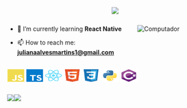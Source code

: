 <h1 align="center">
  <img src="https://readme-typing-svg.herokuapp.com/?font=Comfortaa&color=DE157C&size=35&center=true&vCenter=true&width=1000&lines=Hi+there!+👋;+I´m+Juliana+:);" />
</h1>

  <img align="right" src="https://ouch-cdn2.icons8.com/6ukuZH86kWgEfthgg5J8EDjV8rCohWeE9iBlUiiKMFw/rs:fit:256:256/czM6Ly9pY29uczgu/b3VjaC1wcm9kLmFz/c2V0cy9wbmcvMjI1/LzNhMmVhYzNiLWFi/YWYtNGI5ZS1hOTc0/LTUzZWUzYTA0MDZk/My5wbmc.png" height="200" width="200" align="right" alt="Computador">
  
- 🌱 I’m currently learning **React Native**

- 📫 How to reach me: **julianaalvesmartins1@gmail.com**

<div style="display: inline_block"><br>
  <img align="center" alt="Rafa-Js" height="30" width="40" src="https://raw.githubusercontent.com/devicons/devicon/master/icons/javascript/javascript-plain.svg">
  <img align="center" alt="Rafa-Ts" height="30" width="40" src="https://raw.githubusercontent.com/devicons/devicon/master/icons/typescript/typescript-plain.svg">
  <img align="center" alt="Rafa-React" height="30" width="40" src="https://raw.githubusercontent.com/devicons/devicon/master/icons/react/react-original.svg">
  <img align="center" alt="Rafa-HTML" height="30" width="40" src="https://raw.githubusercontent.com/devicons/devicon/master/icons/html5/html5-original.svg">
  <img align="center" alt="Rafa-CSS" height="30" width="40" src="https://raw.githubusercontent.com/devicons/devicon/master/icons/css3/css3-original.svg">
  <img align="center" alt="Rafa-Python" height="30" width="40" src="https://raw.githubusercontent.com/devicons/devicon/master/icons/python/python-original.svg">
  <img align="center" alt="Rafa-Csharp" height="30" width="40" src="https://raw.githubusercontent.com/devicons/devicon/master/icons/csharp/csharp-original.svg">
</div>

  ##
  
<p align="center">
  <a href="https://github.com/ju-dev-lab">
   <img align="left" src="https://github-readme-stats.vercel.app/api?username=ju-dev-lab&show_icons=true&theme=buefy&include_all_commits=true&count_private=true" />
  <img align="left" src="https://github-readme-stats.vercel.app/api/top-langs/?username=ju-dev-lab&layout=compact&theme=buefy" />
  </a>
</p>
